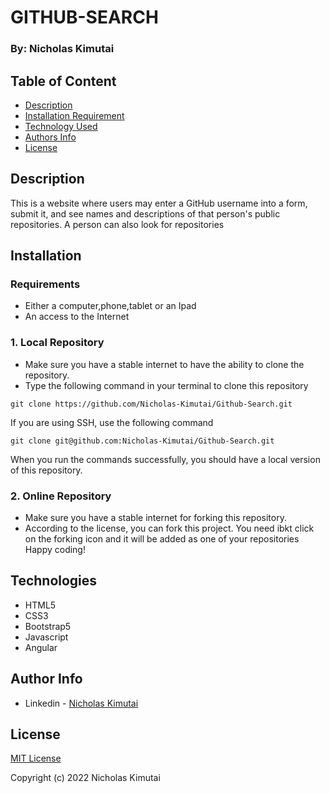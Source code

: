 # GITHUB-SEARCH
### By: Nicholas Kimutai
## Table of Content
-   [Description](#description)
-   [Installation Requirement](#installation)
-   [Technology Used](#technologies)
-   [Authors Info](#author-info)
-   [License](#License)
## Description
This is a website where users may enter a GitHub username into a form, submit it, and see names and descriptions of that person's public repositories. A person can also look for repositories

## Installation
### Requirements
-   Either a computer,phone,tablet or an Ipad
-   An access to the Internet
### 1. Local Repository
-   Make sure you have a stable internet to have the ability to clone the repository.
-   Type the following command in your terminal to clone this repository
```
git clone https://github.com/Nicholas-Kimutai/Github-Search.git
```
If you are using SSH, use the following command
```
git clone git@github.com:Nicholas-Kimutai/Github-Search.git
```
When you run the commands successfully, you should have a local version of this repository.
### 2. Online Repository
-   Make sure you have a stable internet for forking this repository.
-   According to the license, you can fork this project. You need ibkt click on the forking icon and it will be added as one of your repositories
Happy coding!
## Technologies
* HTML5
* CSS3
* Bootstrap5
* Javascript
* Angular


## Author Info
-   Linkedin - [Nicholas Kimutai](https://www.linkedin.com/in/nicholas-kimutai-1b629a127/)

## License
[MIT License](./LICENSE)

Copyright (c) 2022 Nicholas Kimutai